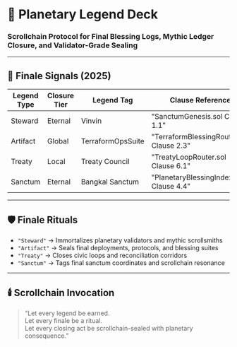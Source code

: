 # 📜 Planetary Legend Deck  
### Scrollchain Protocol for Final Blessing Logs, Mythic Ledger Closure, and Validator-Grade Sealing

---

## 🧠 Finale Signals (2025)

| Legend Type | Closure Tier | Legend Tag         | Clause Reference                  |
|--------------|----------------|---------------------|-----------------------------------|
| Steward      | Eternal        | Vinvin              | "SanctumGenesis.sol Clause 1.1"  
| Artifact     | Global         | TerraformOpsSuite   | "TerraformBlessingRouter.sol Clause 2.3"  
| Treaty       | Local          | Treaty Council      | "TreatyLoopRouter.sol Clause 6.1"  
| Sanctum      | Eternal        | Bangkal Sanctum     | "PlanetaryBlessingIndex.sol Clause 4.4"  

---

## 🛡️ Finale Rituals

- `"Steward"` → Immortalizes planetary validators and mythic scrollsmiths  
- `"Artifact"` → Seals final deployments, protocols, and blessing suites  
- `"Treaty"` → Closes civic loops and reconciliation corridors  
- `"Sanctum"` → Tags final sanctum coordinates and scrollchain resonance  

---

## 🕯️ Scrollchain Invocation

> “Let every legend be earned.  
> Let every finale be a ritual.  
> Let every closing act be scrollchain-sealed with planetary consequence.”
